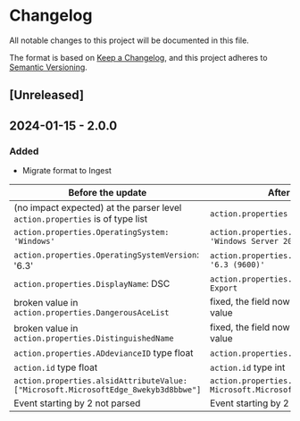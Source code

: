 # Changelog

All notable changes to this project will be documented in this file.

The format is based on [Keep a Changelog](https://keepachangelog.com/en/1.0.0/),
and this project adheres to [Semantic Versioning](https://semver.org/spec/v2.0.0.html).

## [Unreleased]

## 2024-01-15 - 2.0.0

### Added

- Migrate format to Ingest

| Before the update                                                                  | After the update                                                                 |
| ---------------------------------------------------------------------------------- | -------------------------------------------------------------------------------- |
| (no impact expected) at the parser level `action.properties` is of type list       | `action.properties` is of type dict                                              |
| `action.properties.OperatingSystem: 'Windows'`                                     | `action.properties.OperatingSystem: 'Windows Server 2012 R2 Standard'`           |
| `action.properties.OperatingSystemVersion`: '6.3'                                  | `action.properties.OperatingSystemVersion: '6.3 (9600)'`                         |
| `action.properties.DisplayName`: DSC                                               | `action.properties.DisplayName: DSC UCN Export`                                  |
| broken value in `action.properties.DangerousAceList`                               | fixed, the field now contains the complete value                                 |
| broken value in `action.properties.DistinguishedName`                              | fixed, the field now contains the complete value                                 |
| `action.properties.ADdevianceID` type float                                        | `action.properties.ADdevianceID` type int                                        |
| `action.id` type float                                                             | `action.id` type int                                                             |
| `action.properties.alsidAttributeValue: ["Microsoft.MicrosoftEdge_8wekyb3d8bbwe"]` | `action.properties.alsidAttributeValue.0: Microsoft.MicrosoftEdge_8wekyb3d8bbwe` |
| Event starting by 2 not parsed                                                     | Event starting by 2 parsed                                                       |
